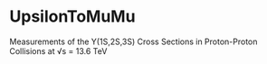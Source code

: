 # UpsilonToMuMu
Measurements of the Υ(1S,2S,3S) Cross Sections in Proton-Proton Collisions at √s = 13.6 TeV
